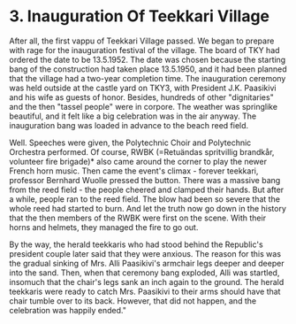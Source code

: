 


    
# 3. Inauguration Of Teekkari Village

After all, the first vappu of Teekkari Village passed. We began to prepare with rage for the inauguration festival of the village. The board of TKY had ordered the date to be 13.5.1952. The date was chosen because the starting bang of the construction had taken place 13.5.1950, and it had been planned that the village had a two-year completion time. The inauguration ceremony was held outside at the castle yard on TKY3, with President J.K. Paasikivi and his wife as guests of honor. Besides, hundreds of other "dignitaries" and the then "tassel people" were in corpore. The weather was springlike beautiful, and it felt like a big celebration was in the air anyway. The inauguration bang was loaded in advance to the beach reed field.

Well. Speeches were given, the Polytechnic Choir and Polytechnic Orchestra performed. Of course, RWBK (=Retuändas spritvillig brandkår, volunteer fire brigade)\* also came around the corner to play the newer French horn music. Then came the event's climax - forever teekkari, professor Bernhard Wuolle pressed the button. There was a massive bang from the reed field - the people cheered and clamped their hands. But after a while, people ran to the reed field. The blow had been so severe that the whole reed had started to burn. And let the truth now go down in the history that the then members of the RWBK were first on the scene. With their horns and helmets, they managed the fire to go out.

By the way, the herald teekkaris who had stood behind the Republic's president couple later said that they were anxious. The reason for this was the gradual sinking of Mrs. Alli Paasikivi's armchair legs deeper and deeper into the sand. Then, when that ceremony bang exploded, Alli was startled, insomuch that the chair's legs sank an inch again to the ground. The herald teekkaris were ready to catch Mrs. Paasikivi to their arms should have that chair tumble over to its back. However, that did not happen, and the celebration was happily ended."
